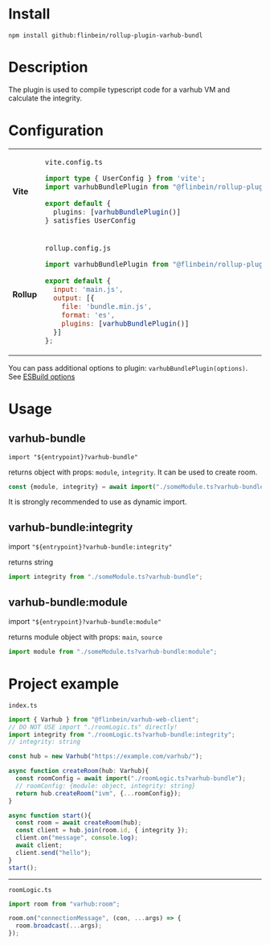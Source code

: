 # Install
```shell
npm install github:flinbein/rollup-plugin-varhub-bundl
```

# Description

The plugin is used to compile typescript code for a varhub VM and calculate the integrity.

# Configuration
<table>
<tr>
<td>

**Vite**
</td>
<td>

`vite.config.ts`
```typescript
import type { UserConfig } from 'vite';
import varhubBundlePlugin from "@flinbein/rollup-plugin-varhub-bundle";

export default {
  plugins: [varhubBundlePlugin()]
} satisfies UserConfig
```

</td>
</tr>
<tr>
<td>

**Rollup**
</td>
<td>

`rollup.config.js`
```javascript
import varhubBundlePlugin from "@flinbein/rollup-plugin-varhub-bundle";

export default {
  input: 'main.js',
  output: [{
    file: 'bundle.min.js',
    format: 'es',
    plugins: [varhubBundlePlugin()]
  }]
};
```
</td>
</tr>
</table>

You can pass additional options to plugin: `varhubBundlePlugin(options)`. See [ESBuild options](https://esbuild.github.io/api/#general-options)

# Usage

## varhub-bundle

`import "${entrypoint}?varhub-bundle"`

returns object with props: `module`, `integrity`.
It can be used to create room.

```javascript
const {module, integrity} = await import("./someModule.ts?varhub-bundle");
```
It is strongly recommended to use as dynamic import.

## varhub-bundle:integrity

import `"${entrypoint}?varhub-bundle:integrity"`

returns string
```javascript
import integrity from "./someModule.ts?varhub-bundle";
```

## varhub-bundle:module

import `"${entrypoint}?varhub-bundle:module"`

returns module object with props: `main`, `source`
```javascript
import module from "./someModule.ts?varhub-bundle:module";
```

# Project example
`index.ts`
```typescript
import { Varhub } from "@flinbein/varhub-web-client";
// DO NOT USE import "./roomLogic.ts" directly!
import integrity from "./roomLogic.ts?varhub-bundle:integrity";
// integrity: string

const hub = new Varhub("https://example.com/varhub/");

async function createRoom(hub: Varhub){
  const roomConfig = await import("./roomLogic.ts?varhub-bundle");
  // roomConfig: {module: object, integrity: string}
  return hub.createRoom("ivm", {...roomConfig});
}

async function start(){
  const room = await createRoom(hub);
  const client = hub.join(room.id, { integrity });
  client.on("message", console.log);
  await client;
  client.send("hello");
}
start();

```
---
`roomLogic.ts`
```typescript
import room from "varhub:room";

room.on("connectionMessage", (con, ...args) => {
  room.broadcast(...args);
});
```